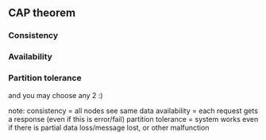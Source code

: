 ##  CAP theorem

 ### Consistency
 ### Availability
 ### Partition tolerance

 and you may choose any 2 :)

note:
  consistency = all nodes see same data
  availability = each request gets a response (even if this is error/fail) 
  partition tolerance = system works even if there is partial data loss/message lost, or other malfunction
